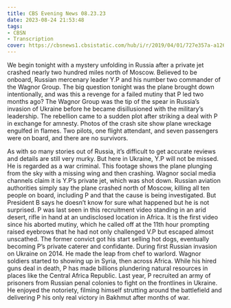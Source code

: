 ```yaml
---
title: CBS Evening News 08.23.23
date: 2023-08-24 21:53:48
tags:
- CBSN
- Transcription
cover: https://cbsnews1.cbsistatic.com/hub/i/r/2019/04/01/727e357a-a126-4138-a2c5-4d3222669d57/thumbnail/640x360/3ff2761028dc5c65cc4f07acd54bcd5c/cbsn2-logo-1920x1080.jpg
---
```

We begin tonight with a mystery unfolding in Russia after a private jet crashed nearly two hundred miles north of Moscow. Believed to be onboard, Russian mercenary leader Y.P and his number two commander of the Wagnor Group. The big question tonight was the plane brought down intentionally, and was this a revenge for a failed mutiny that P led two months ago? The Wagnor Group was the tip of the spear in Russia’s invasion of Ukraine before he became disillusioned with the military’s leadership. The rebellion came to a sudden plot after striking a deal with P in exchange for amnesty. Photos of the crash site show plane wreckage engulfed in flames. Two pilots, one flight attendant, and seven passengers were on board, and there are no survivors. 

As with so many stories out of Russia, it’s difficult to get accurate reviews and details are still very murky. But here in Ukraine, Y.P will not be missed. He is regarded as a war criminal. This footage shows the plane plunging from the sky with a missing wing and then crashing. Wagnor social media channels claim it is Y.P’s private jet, which was shot down. Russian aviation authorities simply say the plane crashed north of Moscow, killing all ten people on board, including P and that the cause is being investigated. But President B says he doesn’t know for sure what happened but he is not surprised. P was last seen in this recruitment video standing in an arid desert, rifle in hand at an undisclosed location in Africa. It is the first video since his aborted mutiny, which he called off at the 11th hour prompting raised eyebrows that he had not only challenged V.P but escaped almost unscathed. The former convict got his start selling hot dogs, eventually becoming P’s private caterer and confidante. During first Russian invasion on Ukraine on 2014. He made the leap from chef to warlord. Wagnor soldiers started to showing up in Syria, then across Africa. While his hired guns deal in death, P has made billions plundering natural resources in places like the Central Africa Republic. Last year, P recruited an army of prisoners from Russian penal colonies to fight on the frontlines in Ukraine. He enjoyed the notoriety, filming himself strutting around the battlefield and delivering P his only real victory in Bakhmut after months of war.  

